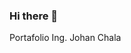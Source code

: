 ### Hi there 👋

<!--
**Chala071/Chala071** is a ✨ _special_ ✨ repository because its `README.md` (this file) appears on your GitHub profile.



-->Portafolio Ing. Johan Chala
